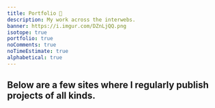 ```yaml
---
title: Portfolio 💼️
description: My work across the interwebs.
banner: https://i.imgur.com/DZnLjQQ.png
isotope: true
portfolio: true
noComments: true
noTimeEstimate: true
alphabetical: true
---
```


## Below are a few sites where I regularly publish projects of all kinds.
